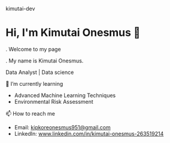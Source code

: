  kimutai-dev

# Hi, I'm Kimutai Onesmus 👋
. Welcome to my page

. My name is Kimutai Onesmus.

Data Analyst | Data science

 🌱 I’m currently learning
- Advanced Machine Learning Techniques
- Environmental Risk Assessment


 📫 How to reach me
- Email: kipkoreonesmus951@gmail.com
- LinkedIn: www.linkedin.com/in/kimutai-onesmus-263519214 

